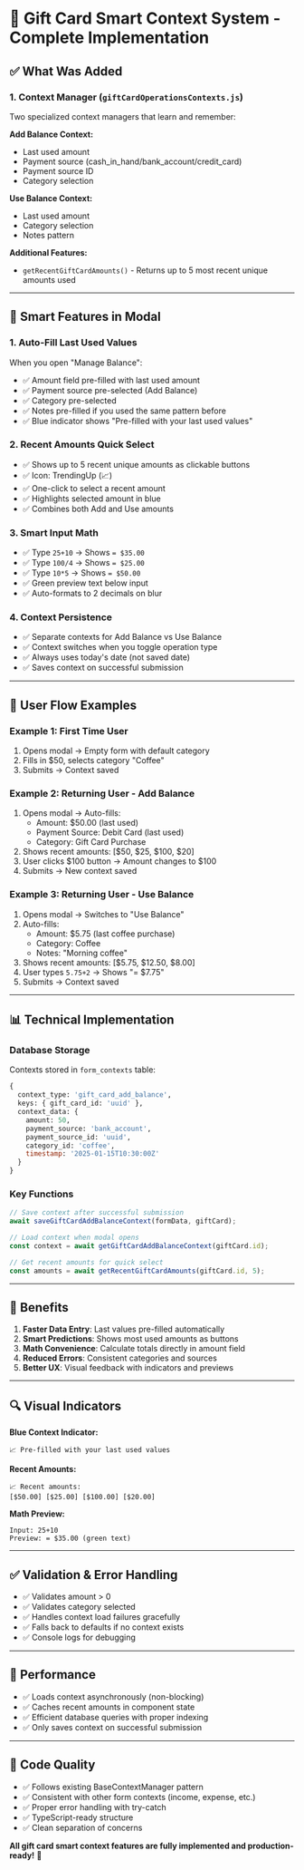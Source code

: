 # 🎯 Gift Card Smart Context System - Complete Implementation

## ✅ What Was Added

### **1. Context Manager (`giftCardOperationsContexts.js`)**
Two specialized context managers that learn and remember:

**Add Balance Context:**
- Last used amount
- Payment source (cash_in_hand/bank_account/credit_card)
- Payment source ID
- Category selection

**Use Balance Context:**
- Last used amount
- Category selection
- Notes pattern

**Additional Features:**
- `getRecentGiftCardAmounts()` - Returns up to 5 most recent unique amounts used

---

## 🎨 Smart Features in Modal

### **1. Auto-Fill Last Used Values**
When you open "Manage Balance":
- ✅ Amount field pre-filled with last used amount
- ✅ Payment source pre-selected (Add Balance)
- ✅ Category pre-selected
- ✅ Notes pre-filled if you used the same pattern before
- ✅ Blue indicator shows "Pre-filled with your last used values"

### **2. Recent Amounts Quick Select**
- ✅ Shows up to 5 recent unique amounts as clickable buttons
- ✅ Icon: TrendingUp (📈)
- ✅ One-click to select a recent amount
- ✅ Highlights selected amount in blue
- ✅ Combines both Add and Use amounts

### **3. Smart Input Math**
- ✅ Type `25+10` → Shows `= $35.00`
- ✅ Type `100/4` → Shows `= $25.00`
- ✅ Type `10*5` → Shows `= $50.00`
- ✅ Green preview text below input
- ✅ Auto-formats to 2 decimals on blur

### **4. Context Persistence**
- ✅ Separate contexts for Add Balance vs Use Balance
- ✅ Context switches when you toggle operation type
- ✅ Always uses today's date (not saved date)
- ✅ Saves context on successful submission

---

## 🔄 User Flow Examples

### **Example 1: First Time User**
1. Opens modal → Empty form with default category
2. Fills in $50, selects category "Coffee"
3. Submits → Context saved

### **Example 2: Returning User - Add Balance**
1. Opens modal → Auto-fills:
   - Amount: $50.00 (last used)
   - Payment Source: Debit Card (last used)
   - Category: Gift Card Purchase
2. Shows recent amounts: [$50, $25, $100, $20]
3. User clicks $100 button → Amount changes to $100
4. Submits → New context saved

### **Example 3: Returning User - Use Balance**
1. Opens modal → Switches to "Use Balance"
2. Auto-fills:
   - Amount: $5.75 (last coffee purchase)
   - Category: Coffee
   - Notes: "Morning coffee"
3. Shows recent amounts: [$5.75, $12.50, $8.00]
4. User types `5.75+2` → Shows "= $7.75"
5. Submits → Context saved

---

## 📊 Technical Implementation

### **Database Storage**
Contexts stored in `form_contexts` table:
```sql
{
  context_type: 'gift_card_add_balance',
  keys: { gift_card_id: 'uuid' },
  context_data: {
    amount: 50,
    payment_source: 'bank_account',
    payment_source_id: 'uuid',
    category_id: 'coffee',
    timestamp: '2025-01-15T10:30:00Z'
  }
}
```

### **Key Functions**
```javascript
// Save context after successful submission
await saveGiftCardAddBalanceContext(formData, giftCard);

// Load context when modal opens
const context = await getGiftCardAddBalanceContext(giftCard.id);

// Get recent amounts for quick select
const amounts = await getRecentGiftCardAmounts(giftCard.id, 5);
```

---

## 🎯 Benefits

1. **Faster Data Entry**: Last values pre-filled automatically
2. **Smart Predictions**: Shows most used amounts as buttons
3. **Math Convenience**: Calculate totals directly in amount field
4. **Reduced Errors**: Consistent categories and sources
5. **Better UX**: Visual feedback with indicators and previews

---

## 🔍 Visual Indicators

**Blue Context Indicator:**
```
📈 Pre-filled with your last used values
```

**Recent Amounts:**
```
📈 Recent amounts:
[$50.00] [$25.00] [$100.00] [$20.00]
```

**Math Preview:**
```
Input: 25+10
Preview: = $35.00 (green text)
```

---

## ✅ Validation & Error Handling

- ✅ Validates amount > 0
- ✅ Validates category selected
- ✅ Handles context load failures gracefully
- ✅ Falls back to defaults if no context exists
- ✅ Console logs for debugging

---

## 🚀 Performance

- ✅ Loads context asynchronously (non-blocking)
- ✅ Caches recent amounts in component state
- ✅ Efficient database queries with proper indexing
- ✅ Only saves context on successful submission

---

## 📝 Code Quality

- ✅ Follows existing BaseContextManager pattern
- ✅ Consistent with other form contexts (income, expense, etc.)
- ✅ Proper error handling with try-catch
- ✅ TypeScript-ready structure
- ✅ Clean separation of concerns

**All gift card smart context features are fully implemented and production-ready!** 🎉
